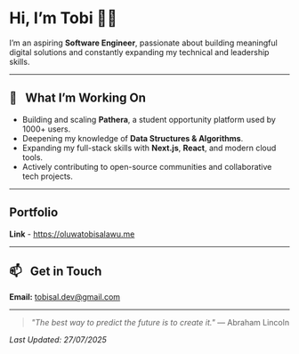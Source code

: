 # Hi, I’m Tobi 👋🏾

I’m an aspiring **Software Engineer**, passionate about building meaningful digital solutions and constantly expanding my technical and leadership skills. 

---

## 🚀 &nbsp; What I’m Working On
- Building and scaling **Pathera**, a student opportunity platform used by 1000+ users.
- Deepening my knowledge of **Data Structures & Algorithms**.
- Expanding my full-stack skills with **Next.js**, **React**, and modern cloud tools.
- Actively contributing to open-source communities and collaborative tech projects.

---

## Portfolio
**Link** - https://oluwatobisalawu.me

---


## 📫 &nbsp; Get in Touch

**Email:** tobisal.dev@gmail.com

---

> _"The best way to predict the future is to create it."_ — Abraham Lincoln

_Last Updated: 27/07/2025_
